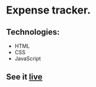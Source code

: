 # Expense tracker.

## Technologies:

- HTML
- CSS
- JavaScript
## See it [live](https://botirmasharipov.github.io/expense-tracker/)
